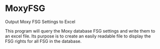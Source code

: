 # MoxyFSG
Output Moxy FSG Settings to Excel

This program will query the Moxy database FSG settings and write them to an excel file.  Its purpose is to create an easily readable file to display the FSG rights for all FSG in the database.
